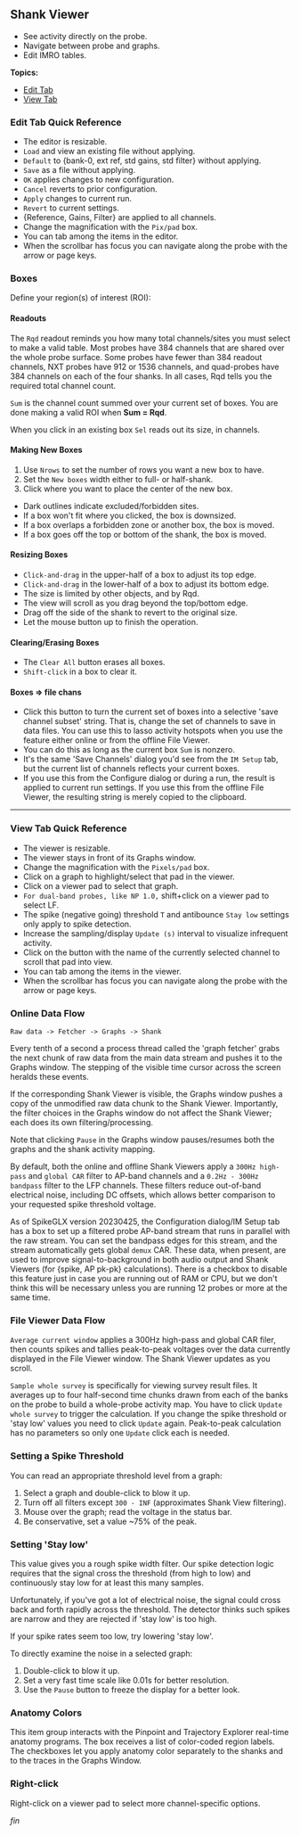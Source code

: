 ## Shank Viewer

* See activity directly on the probe.
* Navigate between probe and graphs.
* Edit IMRO tables.

**Topics:**

* [Edit Tab](#edit-tab-quick-reference)
* [View Tab](#view-tab-quick-reference)

### Edit Tab Quick Reference

* The editor is resizable.
* `Load` and view an existing file without applying.
* `Default` to {bank-0, ext ref, std gains, std filter} without applying.
* `Save` as a file without applying.
* `OK` applies changes to new configuration.
* `Cancel` reverts to prior configuration.
* `Apply` changes to current run.
* `Revert` to current settings.
* {Reference, Gains, Filter} are applied to all channels.
* Change the magnification with the `Pix/pad` box.
* You can tab among the items in the editor.
* When the scrollbar has focus you can navigate along the probe with the
arrow or page keys.

### Boxes

Define your region(s) of interest (ROI):

#### Readouts

The `Rqd` readout reminds you how many total channels/sites you must
select to make a valid table. Most probes have 384 channels that are
shared over the whole probe surface. Some probes have fewer than 384
readout channels, NXT probes have 912 or 1536 channels, and quad-probes
have 384 channels on each of the four shanks. In all cases, Rqd tells
you the required total channel count.

`Sum` is the channel count summed over your current set of boxes. You are
done making a valid ROI when **Sum = Rqd**.

When you click in an existing box `Sel` reads out its size, in channels.

#### Making New Boxes

1. Use `Nrows` to set the number of rows you want a new box to have.
2. Set the `New boxes` width either to full- or half-shank.
3. Click where you want to place the center of the new box.

* Dark outlines indicate excluded/forbidden sites.
* If a box won't fit where you clicked, the box is downsized.
* If a box overlaps a forbidden zone or another box, the box is moved.
* If a box goes off the top or bottom of the shank, the box is moved.

#### Resizing Boxes

* `Click-and-drag` in the upper-half of a box to adjust its top edge.
* `Click-and-drag` in the lower-half of a box to adjust its bottom edge.
* The size is limited by other objects, and by Rqd.
* The view will scroll as you drag beyond the top/bottom edge.
* Drag off the side of the shank to revert to the original size.
* Let the mouse button up to finish the operation.

#### Clearing/Erasing Boxes

* The `Clear All` button erases all boxes.
* `Shift-click` in a box to clear it.

#### Boxes => file chans

* Click this button to turn the current set of boxes into a selective 'save
channel subset' string. That is, change the set of channels to save in data
files. You can use this to lasso activity hotspots when you use the feature
either online or from the offline File Viewer.
* You can do this as long as the current box `Sum` is nonzero.
* It's the same 'Save Channels' dialog you'd see from the `IM Setup` tab,
but the current list of channels reflects your current boxes.
* If you use this from the Configure dialog or during a run, the result is
applied to current run settings. If you use this from the offline File Viewer,
the resulting string is merely copied to the clipboard.

--------

### View Tab Quick Reference

* The viewer is resizable.
* The viewer stays in front of its Graphs window.
* Change the magnification with the `Pixels/pad` box.
* Click on a graph to highlight/select that pad in the viewer.
* Click on a viewer pad to select that graph.
* `For dual-band probes, like NP 1.0,` shift+click on a viewer pad to select LF.
* The spike (negative going) threshold `T` and antibounce `Stay low` settings
only apply to spike detection.
* Increase the sampling/display `Update (s)` interval to visualize infrequent activity.
* Click on the button with the name of the currently selected channel
to scroll that pad into view.
* You can tab among the items in the viewer.
* When the scrollbar has focus you can navigate along the probe with the
arrow or page keys.

### Online Data Flow

`Raw data -> Fetcher -> Graphs -> Shank`

Every tenth of a second a process thread called the 'graph fetcher' grabs
the next chunk of raw data from the main data stream and pushes it to the
Graphs window. The stepping of the visible time cursor across the screen
heralds these events.

If the corresponding Shank Viewer is visible, the Graphs window pushes a
copy of the unmodified raw data chunk to the Shank Viewer. Importantly,
the filter choices in the Graphs window do not affect the Shank Viewer;
each does its own filtering/processing.

Note that clicking `Pause` in the Graphs window pauses/resumes both the
graphs and the shank activity mapping.

By default, both the online and offline Shank Viewers apply a
`300Hz high-pass` and `global CAR` filter to AP-band channels and a
`0.2Hz - 300Hz bandpass` filter to the LFP channels. These filters
reduce out-of-band electrical noise, including DC offsets, which allows
better comparison to your requested spike threshold voltage.

As of SpikeGLX version 20230425, the Configuration dialog/IM Setup tab has
a box to set up a filtered probe AP-band stream that runs in parallel with
the raw stream. You can set the bandpass edges for this stream, and the
stream automatically gets global `demux` CAR. These data, when present,
are used to improve signal-to-background in both audio output and Shank
Viewers (for {spike, AP pk-pk} calculations). There is a checkbox to disable
this feature just in case you are running out of RAM or CPU, but we don't
think this will be necessary unless you are running 12 probes or more at the
same time.

### File Viewer Data Flow

`Average current window` applies a 300Hz high-pass and global CAR filer,
then counts spikes and tallies peak-to-peak voltages over the data currently
displayed in the File Viewer window. The Shank Viewer updates as you scroll.

`Sample whole survey` is specifically for viewing survey result files. It
averages up to four half-second time chunks drawn from each of the banks
on the probe to build a whole-probe activity map. You have to click `Update
whole survey` to trigger the calculation. If you change the spike threshold
or 'stay low' values you need to click `Update` again. Peak-to-peak calculation
has no parameters so only one `Update` click each is needed.

### Setting a Spike Threshold

You can read an appropriate threshold level from a graph:

1. Select a graph and double-click to blow it up.
2. Turn off all filters except `300 - INF` (approximates Shank View filtering).
3. Mouse over the graph; read the voltage in the status bar.
4. Be conservative, set a value ~75% of the peak.

### Setting 'Stay low'

This value gives you a rough spike width filter. Our spike detection
logic requires that the signal cross the threshold (from high to low)
and continuously stay low for at least this many samples.

Unfortunately, if you've got a lot of electrical noise, the signal could
cross back and forth rapidly across the threshold. The detector thinks
such spikes are narrow and they are rejected if 'stay low' is too high.

If your spike rates seem too low, try lowering 'stay low'.

To directly examine the noise in a selected graph:

1. Double-click to blow it up.
2. Set a very fast time scale like 0.01s for better resolution.
3. Use the `Pause` button to freeze the display for a better look.

### Anatomy Colors

This item group interacts with the Pinpoint and Trajectory Explorer
real-time anatomy programs. The box receives a list of color-coded
region labels. The checkboxes let you apply anatomy color separately
to the shanks and to the traces in the Graphs Window.

### Right-click

Right-click on a viewer pad to select more channel-specific options.


_fin_

